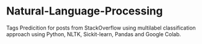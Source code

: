 # Natural-Language-Processing
Tags Predicition  for posts from StackOverflow  using multilabel classification approach using Python, NLTK, Sickit-learn, Pandas and Google Colab.

